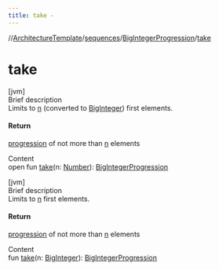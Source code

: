 ```yaml
---
title: take -
---
```

//[ArchitectureTemplate](../../index.md)/[sequences](../index.md)/[BigIntegerProgression](index.md)/[take](take.md)



# take  
[jvm]  
Brief description  
Limits to [n]() (converted to [BigInteger](https://docs.oracle.com/javase/8/docs/api/java/math/BigInteger.html)) first elements.  
  


#### Return  
[progression](index.md) of not more than [n]() elements  
  
  
Content  
open fun [take](take.md)(n: [Number](https://kotlinlang.org/api/latest/jvm/stdlib/kotlin/-number/index.html)): [BigIntegerProgression](index.md)  


[jvm]  
Brief description  
Limits to [n]() first elements.  
  


#### Return  
[progression](index.md) of not more than [n]() elements  
  
  
Content  
fun [take](take.md)(n: [BigInteger](https://docs.oracle.com/javase/8/docs/api/java/math/BigInteger.html)): [BigIntegerProgression](index.md)  



